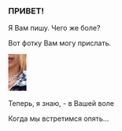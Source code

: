 
### ПРИВЕТ!

Я Вам пишу. Чего же боле?

Вот фотку Вам могу прислать.

![фотку](foto1.jpg)

Теперь, я знаю, - в Вашей воле

Когда мы встретимся опять...


